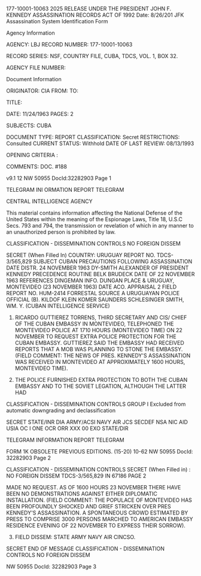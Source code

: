 177-10001-10063 2025 RELEASE UNDER THE PRESIDENT JOHN F. KENNEDY ASSASSINATION RECORDS ACT OF 1992 Date: 8/26/201 JFK Assassination System Identification Form

Agency Information

AGENCY: LBJ
RECORD NUMBER: 177-10001-10063

RECORD SERIES: NSF, COUNTRY FILE, CUBA, TDCS, VOL. 1, BOX 32.

AGENCY FILE NUMBER:

Document Information

ORIGINATOR: CIA
FROM:
TO:

TITLE:

DATE: 11/24/1963
PAGES: 2

SUBJECTS: CUBA

DOCUMENT TYPE: REPORT
CLASSIFICATION: Secret
RESTRICTIONS: Consulted
CURRENT STATUS: Withhold
DATE OF LAST REVIEW: 08/13/1993

OPENING CRITERIA :

COMMENTS: DOC. #188

v9.1 12
NW 50955 DocId:32282903 Page 1

TELEGRAM INI ORMATION REPORT TELEGRAM

CENTRAL INTELLIGENCE AGENCY

This material contains information affecting the National Defense of the United States within the meaning of the Espionage Laws, Title 18, U.S.C Secs. 793 and 794, the transmission or revelation of which in any manner to an unauthorized person is prohibited by law.

CLASSIFICATION - DISSEMINATION CONTROLS
NO FOREIGN DISSEM

SECRET
(When Filled In)
COUNTRY: URUGUAY REPORT NO. TDCS-3/565,829
SUBJECT CUBAN PRECAUTIONS FOLLOWING ASSASSINATION DATE DISTR. 24 NOVEMBER 1963 DY-SMITH ALEXANDER
OF PRESIDENT KENNEDY PRECEDENCE ROUTINE BELK
BRUDECK
DATE OF 22 NOVEMBER 1963 REFERENCES DINGEMAN
INFO. DUNGAN
PLACE & URUGUAY, MONTEVIDEO (23 NOVEMBER 1963)
DATE ACO.
APPRAISAL 2 FIELD REPORT NO. HUM-2414 FORRESTAL
SOURCE A URUGUAYAN POLICE OFFICIAL (B). KILDOF
KLEIN
KOMER
SAUNDERS
SCHLESINGER
SMITH, WM. Y.
(CUBAN INTELLIGENCE SERVICE)

1. RICARDO GUTTIEREZ TORRENS, THIRD SECRETARY AND CIS/ CHIEF OF THE CUBAN EMBASSY IN MONTEVIDEO, TELEPHONED THE
MONTEVIDEO POLICE AT 1710 HOURS (MONTEVIDEO TIME) ON 22 NOVEMBER TO
REQUEST EXTRA POLICE PROTECTION FOR THE CUBAN EMBASSY. GUTTIEREZ
SAID THE EMBASSY HAD RECEIVED REPORTS THAT A MOB WAS PLANNING
TO STONE THE EMBASSY. (FIELD COMMENT: THE NEWS OF PRES.
KENNEDY'S ASSASSINATION WAS RECEIVED IN MONTEVIDEO AT
APPROXIMATELY 1600 HOURS, MONTEVIDEO TIME).

2. THE POLICE FURNISHED EXTRA PROTECTION TO BOTH THE CUBAN
EMBASSY AND TO THE SOVIET LEGATION, ALTHOUGH THE LATTER HAD

CLASSIFICATION - DISSEMINATION CONTROLS
GROUP I
Excluded from automatic
downgrading and
declassification

SECRET
STATE/INR DIA ARMY/ACSI NAVY AIR JCS SECDEF NSA NIC AID USIA OC I ONE OCR ORR XXX 00 EXO
STATE/DIR

TELEGRAM INFORMATION REPORT TELEGRAM

FORM 1K OBSOLETE PREVIOUS EDITIONS. (15-20)
10-62
NW 50955 DocId: 32282903 Page 2

CLASSIFICATION - DISSEMINATION CONTROLS
SECRET
(When Filled in) : NO FOREIGN DISSEM TDCS-3/565,829 IN 67186
PAGE 2

MADE NO REQUEST. AS OF 1600 HOURS 23 NOVEMBER THERE HAVE BEEN
NO DEMONSTRATIONS AGAINST EITHER DIPLOMATIC INSTALLATION. (FIELD
COMMENT: THE POPULACE OF MONTEVIDEO HAS BEEN PROFOUNDLY SHOCKED
AND GRIEF STRICKEN OVER PRES KENNEDY'S ASSASSINATION. A SPONTANEOUS
CROWD ESTIMATED BY PRESS TO COMPRISE 3000 PERSONS
MARCHED TO AMERICAN EMBASSY RESIDENCE EVENING OF
22 NOVEMBER TO EXPRESS THEIR SORROW).

3. FIELD DISSEM: STATE ARMY NAVY AIR CINCSO.

SECRET END OF MESSAGE
CLASSIFICATION - DISSEMINATION CONTROLS
NO FOREIGN DISSEM

NW 50955 DocId: 32282903 Page 3
